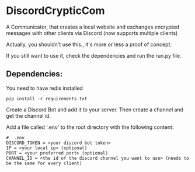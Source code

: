 # DiscordCrypticCom
A Communicator, that creates a local website and exchanges encrypted messages with other clients via Discord (now supports multiple clients)

Actually, you shouldn't use this., it's more or less a proof of concept.

If you still want to use it, check the dependencies and run the run.py file.

## Dependencies:

You need to have redis installed
```
pip install -r requirements.txt
```
Create a Discord Bot and add it to your server. Then create a channel and get the channel id.

Add a file called '.env' to the root directory with the following content:
```env
#  .env
DISCORD_TOKEN = <your discord bot token>
IP = <your local ip> (optional)
PORT = <your preferred port> (optional)
CHANNEL_ID = <the id of the discord channel you want to use> (needs to be the same for every client)
```